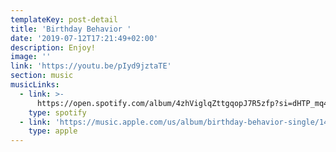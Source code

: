 ```yaml
---
templateKey: post-detail
title: 'Birthday Behavior '
date: '2019-07-12T17:21:49+02:00'
description: Enjoy!
image: ''
link: 'https://youtu.be/pIyd9jztaTE'
section: music
musicLinks:
  - link: >-
      https://open.spotify.com/album/4zhViglqZttgqopJ7R5zfp?si=dHTP_mq4SpG7tjc0eNXJtw
    type: spotify
  - link: 'https://music.apple.com/us/album/birthday-behavior-single/1463079146'
    type: apple
---
```


